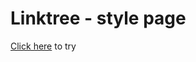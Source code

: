 # Linktree - style page

<a href="https://vitoria-maria0912.github.io/Linktree/src/" target="_blank">Click here</a> to try
